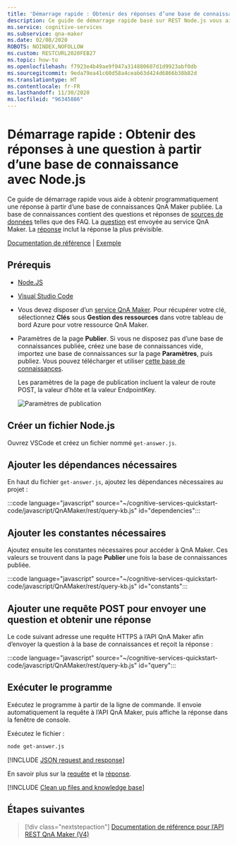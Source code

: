 ```yaml
---
title: 'Démarrage rapide : Obtenir des réponses d’une base de connaissances - REST, Node.js - QnA Maker'
description: Ce guide de démarrage rapide basé sur REST Node.js vous aide à obtenir programmatiquement une réponse à partir d’une base de connaissances.
ms.service: cognitive-services
ms.subservice: qna-maker
ms.date: 02/08/2020
ROBOTS: NOINDEX,NOFOLLOW
ms.custom: RESTCURL2020FEB27
ms.topic: how-to
ms.openlocfilehash: f7923e4b49ae9f047a314880607d1d9923abf0db
ms.sourcegitcommit: 9eda79ea41c60d58a4ceab63d424d6866b38b82d
ms.translationtype: HT
ms.contentlocale: fr-FR
ms.lasthandoff: 11/30/2020
ms.locfileid: "96345886"
---
```

# <a name="quickstart-get-answers-to-a-question-from-a-knowledge-base-with-nodejs"></a>Démarrage rapide : Obtenir des réponses à une question à partir d’une base de connaissance avec Node.js

Ce guide de démarrage rapide vous aide à obtenir programmatiquement une réponse à partir d’une base de connaissances QnA Maker publiée. La base de connaissances contient des questions et réponses de [sources de données](../index.yml) telles que des FAQ. La [question](../how-to/metadata-generateanswer-usage.md#generateanswer-request-configuration) est envoyée au service QnA Maker. La [réponse](../how-to/metadata-generateanswer-usage.md#generateanswer-response-properties) inclut la réponse la plus prévisible.

[Documentation de référence](/rest/api/cognitiveservices/qnamaker4.0/Runtime) | [Exemple](https://github.com/Azure-Samples/cognitive-services-qnamaker-nodejs/blob/master/documentation-samples/quickstarts/get-answer/get-answer.js)

## <a name="prerequisites"></a>Prérequis

* [Node.JS](https://nodejs.org/en/download/)
* [Visual Studio Code](https://code.visualstudio.com/)
* Vous devez disposer d’un [service QnA Maker](../How-To/set-up-qnamaker-service-azure.md). Pour récupérer votre clé, sélectionnez **Clés** sous **Gestion des ressources** dans votre tableau de bord Azure pour votre ressource QnA Maker.
* Paramètres de la page **Publier**. Si vous ne disposez pas d’une base de connaissances publiée, créez une base de connaissances vide, importez une base de connaissances sur la page **Paramètres**, puis publiez. Vous pouvez télécharger et utiliser [cette base de connaissances](https://github.com/Azure-Samples/cognitive-services-sample-data-files/blob/master/qna-maker/knowledge-bases/basic-kb.tsv).

    Les paramètres de la page de publication incluent la valeur de route POST, la valeur d’hôte et la valeur EndpointKey.

    ![Paramètres de publication](../media/qnamaker-quickstart-get-answer/publish-settings.png)

## <a name="create-a-nodejs-file"></a>Créer un fichier Node.js

Ouvrez VSCode et créez un fichier nommé `get-answer.js`.

## <a name="add-the-required-dependencies"></a>Ajouter les dépendances nécessaires

En haut du fichier `get-answer.js`, ajoutez les dépendances nécessaires au projet :

:::code language="javascript" source="~/cognitive-services-quickstart-code/javascript/QnAMaker/rest/query-kb.js" id="dependencies":::

## <a name="add-the-required-constants"></a>Ajouter les constantes nécessaires

Ajoutez ensuite les constantes nécessaires pour accéder à QnA Maker. Ces valeurs se trouvent dans la page **Publier** une fois la base de connaissances publiée.

:::code language="javascript" source="~/cognitive-services-quickstart-code/javascript/QnAMaker/rest/query-kb.js" id="constants":::

## <a name="add-a-post-request-to-send-question-and-get-an-answer"></a>Ajouter une requête POST pour envoyer une question et obtenir une réponse

Le code suivant adresse une requête HTTPS à l’API QnA Maker afin d’envoyer la question à la base de connaissances et reçoit la réponse :

:::code language="javascript" source="~/cognitive-services-quickstart-code/javascript/QnAMaker/rest/query-kb.js" id="query":::

## <a name="run-the-program"></a>Exécuter le programme

Exécutez le programme à partir de la ligne de commande. Il envoie automatiquement la requête à l’API QnA Maker, puis affiche la réponse dans la fenêtre de console.

Exécutez le fichier :

```bash
node get-answer.js
```

[!INCLUDE [JSON request and response](../../../../includes/cognitive-services-qnamaker-quickstart-get-answer-json.md)]

En savoir plus sur la [requête](../how-to/metadata-generateanswer-usage.md#generateanswer-request) et la [réponse](../how-to/metadata-generateanswer-usage.md#generateanswer-response).

[!INCLUDE [Clean up files and knowledge base](../../../../includes/cognitive-services-qnamaker-quickstart-cleanup-resources.md)]

## <a name="next-steps"></a>Étapes suivantes

> [!div class="nextstepaction"]
> [Documentation de référence pour l’API REST QnA Maker (V4)](/rest/api/cognitiveservices/qnamaker4.0/knowledgebase)